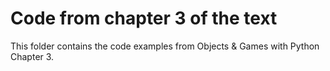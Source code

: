 # Code from chapter 3 of the text
This folder contains the code examples from Objects & Games with Python Chapter 3.
